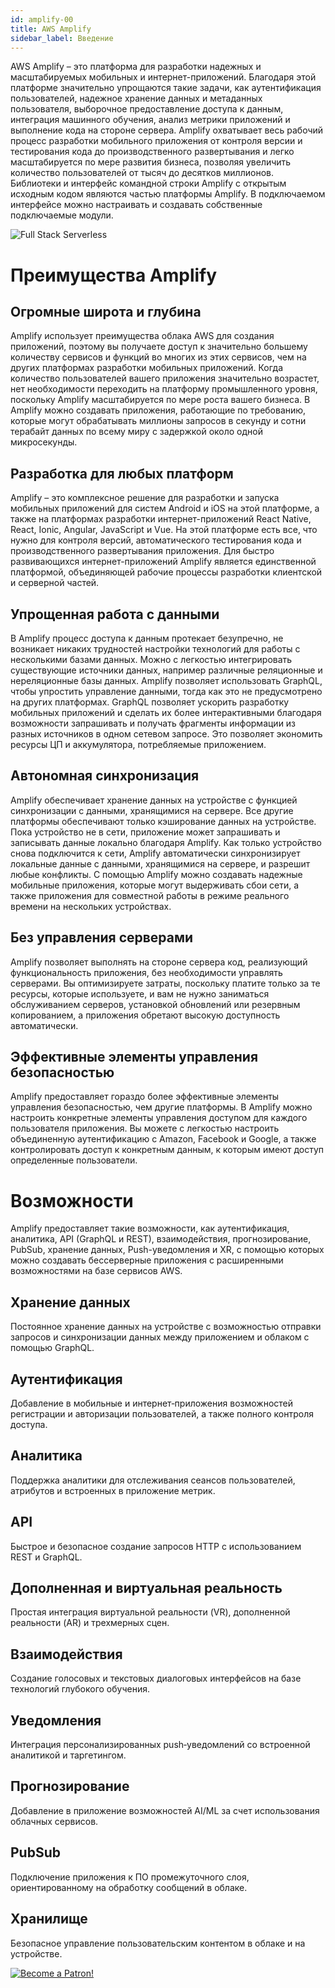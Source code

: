 ```yaml
---
id: amplify-00
title: AWS Amplify
sidebar_label: Введение
---
```


AWS Amplify – это платформа для разработки надежных и масштабируемых мобильных и интернет-приложений. Благодаря этой платформе значительно упрощаются такие задачи, как аутентификация пользователей, надежное хранение данных и метаданных пользователя, выборочное предоставление доступа к данным, интеграция машинного обучения, анализ метрики приложений и выполнение кода на стороне сервера. Amplify охватывает весь рабочий процесс разработки мобильного приложения от контроля версии и тестирования кода до производственного развертывания и легко масштабируется по мере развития бизнеса, позволяя увеличить количество пользователей от тысяч до десятков миллионов. Библиотеки и интерфейс командной строки Amplify с открытым исходным кодом являются частью платформы Amplify. В подключаемом интерфейсе можно настраивать и создавать собственные подключаемые модули.

![Full Stack Serverless](/img/fullstackserverless.png)

# Преимущества Amplify

## Огромные широта и глубина

Amplify использует преимущества облака AWS для создания приложений, поэтому вы получаете доступ к значительно большему количеству сервисов и функций во многих из этих сервисов, чем на других платформах разработки мобильных приложений. Когда количество пользователей вашего приложения значительно возрастет, нет необходимости переходить на платформу промышленного уровня, поскольку Amplify масштабируется по мере роста вашего бизнеса. В Amplify можно создавать приложения, работающие по требованию, которые могут обрабатывать миллионы запросов в секунду и сотни терабайт данных по всему миру с задержкой около одной микросекунды.

## Разработка для любых платформ

Amplify – это комплексное решение для разработки и запуска мобильных приложений для систем Android и iOS на этой платформе, а также на платформах разработки интернет-приложений React Native, React, Ionic, Angular, JavaScript и Vue. На этой платформе есть все, что нужно для контроля версий, автоматического тестирования кода и производственного развертывания приложения. Для быстро развивающихся интернет-приложений Amplify является единственной платформой, объединяющей рабочие процессы разработки клиентской и серверной частей.

## Упрощенная работа с данными

В Amplify процесс доступа к данным протекает безупречно, не возникает никаких трудностей настройки технологий для работы с несколькими базами данных. Можно с легкостью интегрировать существующие источники данных, например различные реляционные и нереляционные базы данных. Amplify позволяет использовать GraphQL, чтобы упростить управление данными, тогда как это не предусмотрено на других платформах. GraphQL позволяет ускорить разработку мобильных приложений и сделать их более интерактивными благодаря возможности запрашивать и получать фрагменты информации из разных источников в одном сетевом запросе. Это позволяет экономить ресурсы ЦП и аккумулятора, потребляемые приложением.

## Автономная синхронизация

Amplify обеспечивает хранение данных на устройстве с функцией синхронизации с данными, хранящимися на сервере. Все другие платформы обеспечивают только кэширование данных на устройстве. Пока устройство не в сети, приложение может запрашивать и записывать данные локально благодаря Amplify. Как только устройство снова подключится к сети, Amplify автоматически синхронизирует локальные данные с данными, хранящимися на сервере, и разрешит любые конфликты. С помощью Amplify можно создавать надежные мобильные приложения, которые могут выдерживать сбои сети, а также приложения для совместной работы в режиме реального времени на нескольких устройствах.

## Без управления серверами

Amplify позволяет выполнять на стороне сервера код, реализующий функциональность приложения, без необходимости управлять серверами. Вы оптимизируете затраты, поскольку платите только за те ресурсы, которые используете, и вам не нужно заниматься обслуживанием серверов, установкой обновлений или резервным копированием, а приложения обретают высокую доступность автоматически.

## Эффективные элементы управления безопасностью

Amplify предоставляет гораздо более эффективные элементы управления безопасностью, чем другие платформы. В Amplify можно настроить конкретные элементы управления доступом для каждого пользователя приложения. Вы можете с легкостью настроить объединенную аутентификацию с Amazon, Facebook и Google, а также контролировать доступ к конкретным данным, к которым имеют доступ определенные пользователи.

# Возможности

Amplify предоставляет такие возможности, как аутентификация, аналитика, API (GraphQL и REST), взаимодействия, прогнозирование, PubSub, хранение данных, Push-уведомления и XR, с помощью которых можно создавать бессерверные приложения с расширенными возможностями на базе сервисов AWS.

## Хранение данных

Постоянное хранение данных на устройстве с возможностью отправки запросов и синхронизации данных между приложением и облаком с помощью GraphQL.

## Аутентификация

Добавление в мобильные и интернет‑приложения возможностей регистрации и авторизации пользователей, а также полного контроля доступа.

## Аналитика

Поддержка аналитики для отслеживания сеансов пользователей, атрибутов и встроенных в приложение метрик.

## API

Быстрое и безопасное создание запросов HTTP с использованием REST и GraphQL.

## Дополненная и виртуальная реальность

Простая интеграция виртуальной реальности (VR), дополненной реальности (AR) и трехмерных сцен.

## Взаимодействия

Создание голосовых и текстовых диалоговых интерфейсов на базе технологий глубокого обучения.

## Уведомления

Интеграция персонализированных push‑уведомлений со встроенной аналитикой и таргетингом.

## Прогнозирование

Добавление в приложение возможностей AI/ML за счет использования облачных сервисов.

## PubSub

Подключение приложения к ПО промежуточного слоя, ориентированному на обработку сообщений в облаке.

## Хранилище

Безопасное управление пользовательским контентом в облаке и на устройстве.

[![Become a Patron!](/img/logo/patreon.jpg)](https://www.patreon.com/bePatron?u=31769291)
